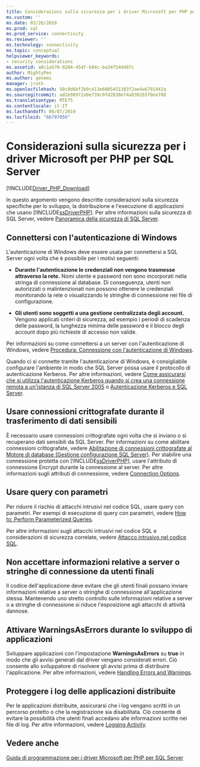 ```yaml
---
title: Considerazioni sulla sicurezza per i driver Microsoft per PHP per SQL Server | Microsoft Docs
ms.custom: ''
ms.date: 03/26/2018
ms.prod: sql
ms.prod_service: connectivity
ms.reviewer: ''
ms.technology: connectivity
ms.topic: conceptual
helpviewer_keywords:
- security considerations
ms.assetid: a8c1a570-9204-454f-b94c-ba34f54d487c
author: MightyPen
ms.author: genemi
manager: jroth
ms.openlocfilehash: 50c0d6bf2b9c413e6085451383f2ae4a6791442a
ms.sourcegitcommit: ad2e98972a0e739c0fd2038ef4a030265f0ee788
ms.translationtype: MTE75
ms.contentlocale: it-IT
ms.lasthandoff: 06/07/2019
ms.locfileid: "66797056"
---
```

# <a name="security-considerations-for-the-microsoft-drivers-for-php-for-sql-server"></a>Considerazioni sulla sicurezza per i driver Microsoft per PHP per SQL Server
[!INCLUDE[Driver_PHP_Download](../../includes/driver_php_download.md)]

In questo argomento vengono descritte considerazioni sulla sicurezza specifiche per lo sviluppo, la distribuzione e l'esecuzione di applicazioni che usano [!INCLUDE[ssDriverPHP](../../includes/ssdriverphp_md.md)]. Per altre informazioni sulla sicurezza di SQL Server, vedere [Panoramica della sicurezza di SQL Server](https://docs.microsoft.com/dotnet/framework/data/adonet/sql/overview-of-sql-server-security).  
  
## <a name="connect-using-windows-authentication"></a>Connettersi con l'autenticazione di Windows  
L'autenticazione di Windows deve essere usata per connettersi a SQL Server ogni volta che è possibile per i motivi seguenti:  
  
-   **Durante l'autenticazione le credenziali non vengono trasmesse attraverso la rete.** Nomi utente e password non sono incorporati nella stringa di connessione al database. Di conseguenza, utenti non autorizzati o malintenzionati non possono ottenere le credenziali monitorando la rete o visualizzando le stringhe di connessione nei file di configurazione.  
  
-   **Gli utenti sono soggetti a una gestione centralizzata degli account.** Vengono applicati criteri di sicurezza, ad esempio i periodi di scadenza delle password, la lunghezza minima delle password e il blocco degli account dopo più richieste di accesso non valide.  
  
Per informazioni su come connettersi a un server con l'autenticazione di Windows, vedere [Procedura: Connessione con l'autenticazione di Windows](../../connect/php/how-to-connect-using-windows-authentication.md).  
  
Quando ci si connette tramite l'autenticazione di Windows, è consigliabile configurare l'ambiente in modo che SQL Server possa usare il protocollo di autenticazione Kerberos. Per altre informazioni, vedere [Come assicurarsi che si utilizza l'autenticazione Kerberos quando si crea una connessione remota a un'istanza di SQL Server 2005](https://support.microsoft.com/en-ca/help/909801/how-to-make-sure-that-you-are-using-kerberos-authentication-when-you-c) o [Autenticazione Kerberos e SQL Server](https://msdn.microsoft.com/library/cc280744.aspx).  
  
## <a name="use-encrypted-connections-when-transferring-sensitive-data"></a>Usare connessioni crittografate durante il trasferimento di dati sensibili  
È necessario usare connessioni crittografate ogni volta che si inviano o si recuperano dati sensibili da SQL Server. Per informazioni su come abilitare connessioni crittografate, vedere [Abilitazione di connessioni crittografate al Motore di database (Gestione configurazione SQL Server)](../../database-engine/configure-windows/enable-encrypted-connections-to-the-database-engine.md). Per stabilire una connessione protetta con [!INCLUDE[ssDriverPHP](../../includes/ssdriverphp_md.md)], usare l'attributo di connessione Encrypt durante la connessione al server. Per altre informazioni sugli attributi di connessione, vedere [Connection Options](../../connect/php/connection-options.md).  
  
## <a name="use-parameterized-queries"></a>Usare query con parametri  
Per ridurre il rischio di attacchi intrusivi nel codice SQL, usare query con parametri. Per esempi di esecuzione di query con parametri, vedere [How to: Perform Parameterized Queries](../../connect/php/how-to-perform-parameterized-queries.md).  
  
Per altre informazioni sugli attacchi intrusivi nel codice SQL e considerazioni di sicurezza correlate, vedere [Attacco intrusivo nel codice SQL](https://msdn.microsoft.com/library/ms161953.aspx).  
  
## <a name="do-not-accept-server-or-connection-string-information-from-end-users"></a>Non accettare informazioni relative a server o stringhe di connessione da utenti finali  
Il codice dell'applicazione deve evitare che gli utenti finali possano inviare informazioni relative a server o stringhe di connessione all'applicazione stessa. Mantenendo uno stretto controllo sulle informazioni relative a server o a stringhe di connessione si riduce l'esposizione agli attacchi di attività dannose.  
  
## <a name="turn-warningsaserrors-on-during-application-development"></a>Attivare WarningsAsErrors durante lo sviluppo di applicazioni  
Sviluppare applicazioni con l'impostazione **WarningsAsErrors** su **true** in modo che gli avvisi generati dal driver vengano considerati errori. Ciò consente allo sviluppatore di risolvere gli avvisi prima di distribuire l'applicazione. Per altre informazioni, vedere [Handling Errors and Warnings](../../connect/php/handling-errors-and-warnings.md).  
  
## <a name="secure-logs-for-deployed-application"></a>Proteggere i log delle applicazioni distribuite  
Per le applicazioni distribuite, assicurarsi che i log vengano scritti in un percorso protetto o che la registrazione sia disabilitata. Ciò consente di evitare la possibilità che utenti finali accedano alle informazioni scritte nei file di log. Per altre informazioni, vedere [Logging Activity](../../connect/php/logging-activity.md).  
  
## <a name="see-also"></a>Vedere anche  
[Guida di programmazione per i driver Microsoft per PHP per SQL Server](../../connect/php/programming-guide-for-php-sql-driver.md)
  
